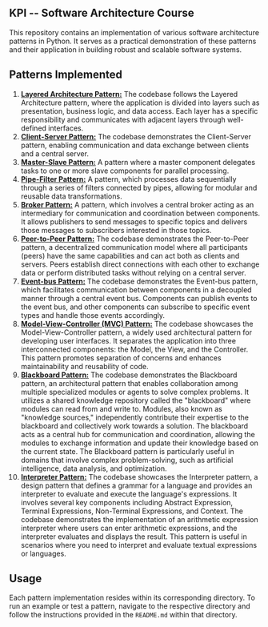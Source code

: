 ## KPI -- Software Architecture Course

This repository contains an implementation of various software architecture patterns in Python. It serves as a practical demonstration of these patterns and their application in building robust and scalable software systems.

## Patterns Implemented

1. [**Layered Architecture Pattern:**](1-layered-architecture/) The codebase follows the Layered Architecture pattern, where the application is divided into layers such as presentation, business logic, and data access. Each layer has a specific responsibility and communicates with adjacent layers through well-defined interfaces.
2. [**Client-Server Pattern:**](2-client-server) The codebase demonstrates the Client-Server pattern, enabling communication and data exchange between clients and a central server.
3. [**Master-Slave Pattern:**](3-master-slave) A pattern where a master component delegates tasks to one or more slave components for parallel processing.
4. [**Pipe-Filter Pattern:**](4-pipe-filter) A pattern, which processes data sequentially through a series of filters connected by pipes, allowing for modular and reusable data transformations.
5. [**Broker Pattern:**](5-broker) A pattern, which involves a central broker acting as an intermediary for communication and coordination between components. It allows publishers to send messages to specific topics and delivers those messages to subscribers interested in those topics.
6. [**Peer-to-Peer Pattern:**](6-peer-to-peer) The codebase demonstrates the Peer-to-Peer pattern, a decentralized communication model where all participants (peers) have the same capabilities and can act both as clients and servers. Peers establish direct connections with each other to exchange data or perform distributed tasks without relying on a central server.
7. [**Event-bus Pattern:**](7-event-bus) The codebase demonstrates the Event-bus pattern, which facilitates communication between components in a decoupled manner through a central event bus. Components can publish events to the event bus, and other components can subscribe to specific event types and handle those events accordingly.
8. [**Model-View-Controller (MVC) Pattern:**](8-mvc) The codebase showcases the Model-View-Controller pattern, a widely used architectural pattern for developing user interfaces. It separates the application into three interconnected components: the Model, the View, and the Controller. This pattern promotes separation of concerns and enhances maintainability and reusability of code.
9. [**Blackboard Pattern:**](9-blackboard) The codebase demonstrates the Blackboard pattern, an architectural pattern that enables collaboration among multiple specialized modules or agents to solve complex problems. It utilizes a shared knowledge repository called the "blackboard" where modules can read from and write to. Modules, also known as "knowledge sources," independently contribute their expertise to the blackboard and collectively work towards a solution. The blackboard acts as a central hub for communication and coordination, allowing the modules to exchange information and update their knowledge based on the current state. The Blackboard pattern is particularly useful in domains that involve complex problem-solving, such as artificial intelligence, data analysis, and optimization.
10. [**Interpreter Pattern:**](10-interpreter) The codebase showcases the Interpreter pattern, a design pattern that defines a grammar for a language and provides an interpreter to evaluate and execute the language's expressions. It involves several key components including Abstract Expression, Terminal Expressions, Non-Terminal Expressions, and Context. The codebase demonstrates the implementation of an arithmetic expression interpreter where users can enter arithmetic expressions, and the interpreter evaluates and displays the result. This pattern is useful in scenarios where you need to interpret and evaluate textual expressions or languages.

## Usage

Each pattern implementation resides within its corresponding directory. To run an example or test a pattern, navigate to the respective directory and follow the instructions provided in the `README.md` within that directory.


